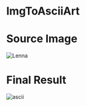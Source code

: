# ImgToAsciiArt

# Source Image
![Lenna](https://user-images.githubusercontent.com/31989626/118847504-1630c200-b8ce-11eb-955a-4260bc221f80.png)

# Final Result
![ascii](https://user-images.githubusercontent.com/31989626/118858637-ac1e1a00-b8d9-11eb-9692-c680554dc320.PNG)

